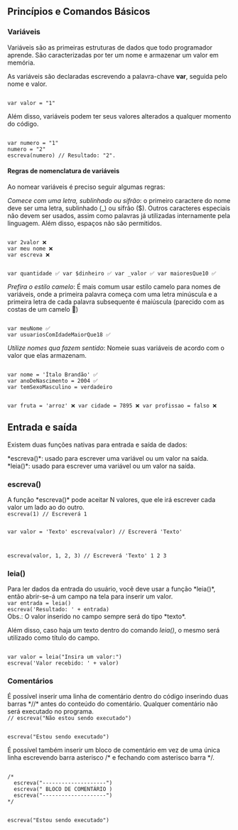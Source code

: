 ## Princípios e Comandos Básicos

### Variáveis

<Text>
  Variáveis são as primeiras estruturas de dados que todo programador aprende. São caracterizadas por ter um nome e armazenar um valor em memória.
</Text>

As variáveis são declaradas escrevendo a palavra-chave **var**, seguida pelo nome e valor.

<Code>
var valor = "1"
</Code>

Além disso, variáveis podem ter seus valores alterados a qualquer momento do código.

<Code>
var numero = "1"
numero = "2"
escreva(numero) // Resultado: "2".
</Code>

#### Regras de nomenclatura de variáveis

<Text>Ao nomear variáveis é preciso seguir algumas regras:</Text>

<Quote>*Comece com uma letra, sublinhado ou sifrão*: o primeiro caractere do nome deve ser uma letra, sublinhado (_) ou sifrão ($). Outros caracteres especiais não devem ser usados, assim como palavras já utilizadas internamente pela linguagem. Além disso, espaços não são permitidos.</Quote>

<Code>
var 2valor ❌
var meu nome ❌
var escreva ❌

var quantidade ✅
var $dinheiro ✅
var _valor ✅
var maioresQue10 ✅
</Code>

<Quote>*Prefira o estilo camelo*: É mais comum usar estilo camelo para nomes de variáveis, onde a primeira palavra começa com uma letra minúscula e a primeira letra de cada palavra subsequente é maiúscula (parecido com as costas de um camelo 🐫)</Quote>

<Code>
var meuNome ✅
var usuariosComIdadeMaiorQue18 ✅
</Code>

<Quote>*Utilize nomes qua fazem sentido*: Nomeie suas variáveis de acordo com o valor que elas armazenam.</Quote>

<Code>
var nome = 'Ítalo Brandão' ✅
var anoDeNascimento = 2004 ✅
var temSexoMasculino = verdadeiro

var fruta = 'arroz' ❌
var cidade = 7895 ❌
var profissao = falso ❌
</Code>

## Entrada e saída

Existem duas funções nativas para entrada e saída de dados:

<Quote>
  *escreva()*: usado para escrever uma variável ou um valor na saída.
</Quote>

<Quote>
  *leia()*: usado para escrever uma variável ou um valor na saída.
</Quote>

### escreva()
<Text>
  A função *escreva()* pode aceitar N valores, que ele irá escrever cada valor um lado ao do outro.
</Text>

<Code>
escreva(1) // Escreverá 1
  
var valor = 'Texto'
escreva(valor) // Escreverá 'Texto'

escreva(valor, 1, 2, 3) // Escreverá 'Texto' 1 2 3
</Code>

### leia()
<Text>
  Para ler dados da entrada do usuário, você deve usar a função *leia()*, então abrir-se-á um campo na tela para inserir um valor.
</Text>

<Code>
var entrada = leia()
escreva('Resultado: ' + entrada)
</Code>

<Alert>
  Obs.: O valor inserido no campo sempre será do tipo *texto*.
</Alert>

Além disso, caso haja um texto dentro do comando *leia()*, o mesmo será utilizado como título do campo.

<Code>
var valor = leia("Insira um valor:")
escreva('Valor recebido: ' + valor)
</Code>

### Comentários

<Text>
  É possível inserir uma linha de comentário dentro do código inserindo duas barras *//* antes do conteúdo do comentário.
</Text>

<Alert>
  Qualquer comentário não será executado no programa.
</Alert>

<Code>
// escreva("Não estou sendo executado")

escreva("Estou sendo executado")
</Code>

 É possível também inserir um bloco de comentário em vez de uma única linha escrevendo barra asterisco /* e fechando com asterisco barra */.

 <Code>
/*
  escreva("--------------------")
  escreva(" BLOCO DE COMENTÁRIO )
  escreva("--------------------")
*/

escreva("Estou sendo executado")
</Code>